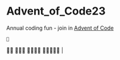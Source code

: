 # Advent_of_Code23

Annual coding fun - join in [Advent of Code](https://adventofcode.com/)

    🎄
   🎄🎄
  🎄🎄🎄
 🎄🎄🎄🎄
🎄🎄🎄🎄🎄
    |
